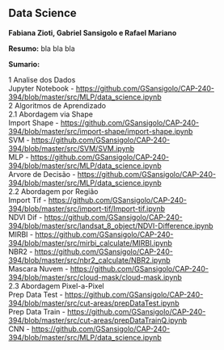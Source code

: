
## Data Science<br>

**Fabiana Zioti, Gabriel Sansigolo e Rafael Mariano**<br>

**Resumo:** bla bla bla<br>

**Sumario:**<br>

1 Analise dos Dados <br>
    Jupyter Notebook - https://github.com/GSansigolo/CAP-240-394/blob/master/src/MLP/data_science.ipynb<br>
2 Algoritmos de Aprendizado<br>
    2.1 Abordagem via Shape<br>
        Import Shape - https://github.com/GSansigolo/CAP-240-394/blob/master/src/import-shape/import-shape.ipynb <br>
        SVM - https://github.com/GSansigolo/CAP-240-394/blob/master/src/SVM/SVM.ipynb <br>
        MLP - https://github.com/GSansigolo/CAP-240-394/blob/master/src/MLP/data_science.ipynb <br>
        Arvore de Decisão - https://github.com/GSansigolo/CAP-240-394/blob/master/src/MLP/data_science.ipynb <br>
    2.2 Abordagem por Região <br>
        Import Tif - https://github.com/GSansigolo/CAP-240-394/blob/master/src/import-tif/Import-tif.ipynb <br>
        NDVI Dif - https://github.com/GSansigolo/CAP-240-394/blob/master/src/landsat_8_object/NDVI-Difference.ipynb <br>
        MIRBI - https://github.com/GSansigolo/CAP-240-394/blob/master/src/mirbi_calculate/MIRBI.ipynb <br>
        NBR2 - https://github.com/GSansigolo/CAP-240-394/blob/master/src/nbr2_calculate/NBR2.ipynb <br>
        Mascara Nuvem - https://github.com/GSansigolo/CAP-240-394/blob/master/src/cloud-mask/cloud-mask.ipynb <br>
    2.3 Abordagem Pixel-a-Pixel <br>
        Prep Data Test - https://github.com/GSansigolo/CAP-240-394/blob/master/src/cut-areas/prepDataTest.ipynb <br>
        Prep Data Train - https://github.com/GSansigolo/CAP-240-394/blob/master/src/cut-areas/prepDataTrainQ.ipynb <br>
        CNN - https://github.com/GSansigolo/CAP-240-394/blob/master/src/MLP/data_science.ipynb <br>

